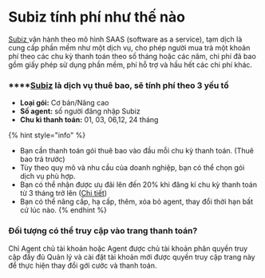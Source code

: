 # Subiz tính phí như thế nào

[Subiz ](https://subiz.com/vi/)vận hành theo mô hình SAAS \(software as a service\), tạm dịch là cung cấp phần mềm như một dịch vụ, cho phép người mua trả một khoản phí theo các chu kỳ thanh toán theo số tháng hoặc các năm, chi phí đã bao gồm giấy phép sử dụng phần mềm, phí hỗ trợ và hầu hết các chi phí khác.

### \*\*\*\*[**Subiz**](https://subiz.com/vi/) **là dịch vụ thuê bao, sẽ tính phí theo 3 yếu tố**

* **Loại gói:** Cơ bản/Nâng cao
* **Số agent:** số người đăng nhập Subiz
* **Chu kì thanh toán:** 01, 03, 06,12, 24 tháng

{% hint style="info" %}
* Bạn cần thanh toán gói thuê bao vào đầu mỗi chu kỳ thanh toán. \(Thuê bao trả trước\)
* Tùy theo quy mô và nhu cầu của doanh nghiệp, bạn có thể chọn gói dịch vụ phù hợp.
* Bạn có thể nhận được ưu đãi lên đến 20% khi đăng kí chu kỳ thanh toán từ 3 tháng trở lên \([Chi tiết](https://subiz.com/vi/calculator.html)\)
* Bạn có thể nâng cấp, hạ cấp, thêm, xóa bỏ agent, thay đổi thời hạn bất cứ lúc nào.
{% endhint %}

### Đối tượng có thể truy cập vào trang thanh toán?

Chỉ Agent chủ tài khoản hoặc Agent được chủ tài khoản phân quyền truy cập đầy đủ Quản lý và cài đặt tài khoản mới được quyền truy cập trang này để thực hiện thay đổi gới cước và thanh toán.  


